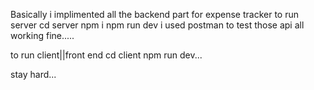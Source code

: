 Basically i implimented all the backend part for expense tracker
to run server
cd server
npm i
npm run dev
i used postman to test those api all working fine.....

to run client||front end
cd client
npm run dev...

stay hard...
